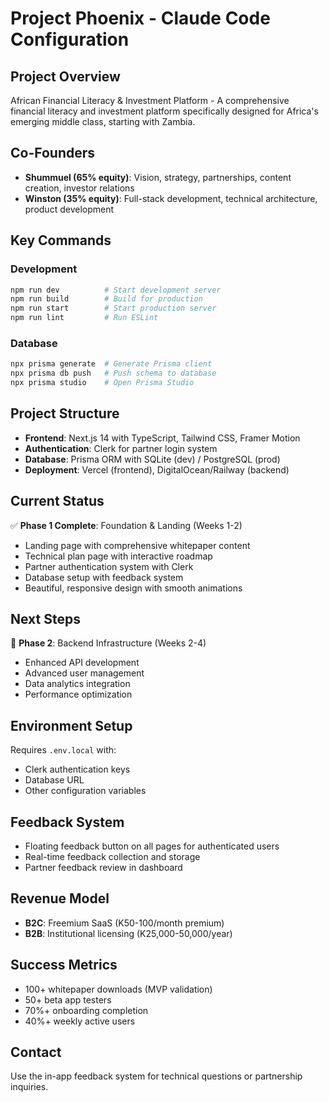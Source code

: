 # Project Phoenix - Claude Code Configuration

## Project Overview
African Financial Literacy & Investment Platform - A comprehensive financial literacy and investment platform specifically designed for Africa's emerging middle class, starting with Zambia.

## Co-Founders
- **Shummuel (65% equity)**: Vision, strategy, partnerships, content creation, investor relations
- **Winston (35% equity)**: Full-stack development, technical architecture, product development

## Key Commands

### Development
```bash
npm run dev          # Start development server
npm run build        # Build for production
npm run start        # Start production server
npm run lint         # Run ESLint
```

### Database
```bash
npx prisma generate  # Generate Prisma client
npx prisma db push   # Push schema to database
npx prisma studio    # Open Prisma Studio
```

## Project Structure
- **Frontend**: Next.js 14 with TypeScript, Tailwind CSS, Framer Motion
- **Authentication**: Clerk for partner login system
- **Database**: Prisma ORM with SQLite (dev) / PostgreSQL (prod)
- **Deployment**: Vercel (frontend), DigitalOcean/Railway (backend)

## Current Status
✅ **Phase 1 Complete**: Foundation & Landing (Weeks 1-2)
- Landing page with comprehensive whitepaper content
- Technical plan page with interactive roadmap
- Partner authentication system with Clerk
- Database setup with feedback system
- Beautiful, responsive design with smooth animations

## Next Steps
🔄 **Phase 2**: Backend Infrastructure (Weeks 2-4)
- Enhanced API development
- Advanced user management
- Data analytics integration
- Performance optimization

## Environment Setup
Requires `.env.local` with:
- Clerk authentication keys
- Database URL
- Other configuration variables

## Feedback System
- Floating feedback button on all pages for authenticated users
- Real-time feedback collection and storage
- Partner feedback review in dashboard

## Revenue Model
- **B2C**: Freemium SaaS (K50-100/month premium)
- **B2B**: Institutional licensing (K25,000-50,000/year)

## Success Metrics
- 100+ whitepaper downloads (MVP validation)
- 50+ beta app testers
- 70%+ onboarding completion
- 40%+ weekly active users

## Contact
Use the in-app feedback system for technical questions or partnership inquiries.